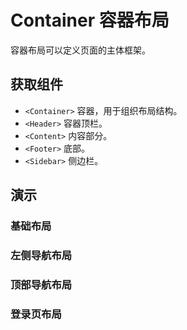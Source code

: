 # Container 容器布局

容器布局可以定义页面的主体框架。

## 获取组件

<!--{include:<import-guide>}-->

- `<Container>` 容器，用于组织布局结构。
- `<Header>` 容器顶栏。
- `<Content>` 内容部分。
- `<Footer>` 底部。
- `<Sidebar>` 侧边栏。

## 演示

### 基础布局

<!--{include:`basic.md`}-->

### 左侧导航布局

<!--{include:`sidebar-page.md`}-->

### 顶部导航布局

<!--{include:`navbar-page.md`}-->

### 登录页布局

<!--{include:`login-page.md`}-->
